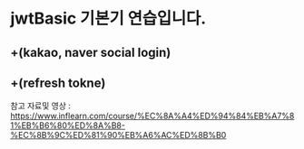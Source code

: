 # jwtBasic 기본기 연습입니다.
## +(kakao, naver social login)
## +(refresh tokne)


참고 자료및 영상 :
https://www.inflearn.com/course/%EC%8A%A4%ED%94%84%EB%A7%81%EB%B6%80%ED%8A%B8-%EC%8B%9C%ED%81%90%EB%A6%AC%ED%8B%B0
